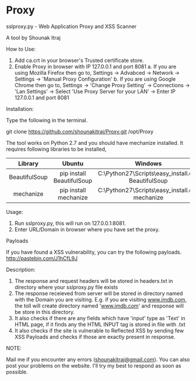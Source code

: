 # Proxy

sslproxy.py - Web Application Proxy and XSS Scanner

A tool by Shounak Itraj

How to Use:

1) Add ca.crt in your browser's Trusted certificate store.
2) Enable Proxy in browser with IP 127.0.0.1 and port 8081
	a. If you are using Mozilla Firefox then go to, Settings -> Advabced -> Network -> Settings -> 'Manual Proxy Configuration'
	b. If you are using Google Chrome then go to, Settings -> 'Change Proxy Setting' -> Connections -> 'Lan Settings' -> Select 'Use Proxy Server for your LAN' -> Enter IP 127.0.0.1 and port 8081

Installation:

Type the following in the terminal.

git clone https://github.com/shounakitraj/Proxy.git /opt/Proxy

The tool works on Python 2.7 and you should have mechanize installed. It requires following libraries to be installed,

|Library|Ubuntu|Windows|
|:----------:|:-------------:|:------:|
|BeautifulSoup|pip install BeautifulSoup|C:\Python27\Scripts\easy_install.exe BeautifulSoup|
|mechanize|pip install mechanize|C:\Python27\Scripts\easy_install.exe mechanize|


Usage:

1) Run sslproxy.py, this will run on 127.0.0.1:8081.
2) Enter URL/Domain in browser where you have set the proxy.

Payloads

If you have found a XSS vulnerability, you can try the following payloads. http://pastebin.com/J1hCfL9J

Description:

1) The response and request headers will be stored in headers.txt in directory where your sslproxy.py file exists
2) The response receieved from server will be stored in directory named with the Domain you are visiting. E.g. if you are visiting www.imdb.com, the toll will create directory named 'www.imdb.com' and response will be store in this directory.
3) It also checks if there are any fields which have 'input' type as 'Text' in HTML page, if it finds any the HTML INPUT tag is stored in file with <domainname>.txt
4) It also checks if the site is vulnerable to Reflected XSS by sending few XSS Payloads and checks if those are exactly present in response.

NOTE:

Mail me if you encounter any errors (shounakitraj@gmail.com). You can also post your problems on the website. I'll try my best to respond as soon as possible.

